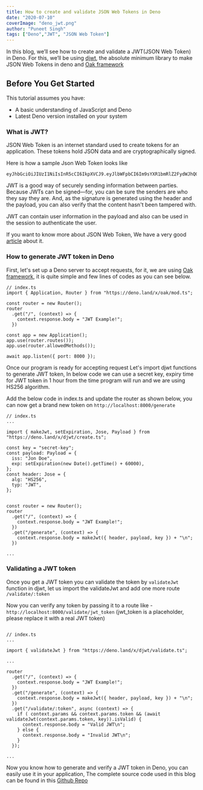 ```yaml
---
title: How to create and validate JSON Web Tokens in Deno
date: "2020-07-10"
coverImage: "deno_jwt.png"
author: "Puneet Singh"
tags: ["Deno","JWT", "JSON Web Token"]
---
```


In this blog, we’ll see how to create and validate a JWT(JSON Web Token) in Deno. For this, we’ll be using [djwt](https://github.com/timonson/djwt), the absolute minimum library to make JSON Web Tokens in deno and [Oak framework](https://deno.land/x/oak)

## Before You Get Started
This tutorial assumes you have:

*   A basic understanding of JavaScript and Deno
*   Latest Deno version installed on your system

### What is JWT?

JSON Web Token is an internet standard used to create tokens for an application. These tokens hold JSON data and are cryptographically signed. 

Here is how a sample Json Web Token looks like

```
eyJhbGciOiJIUzI1NiIsInR5cCI6IkpXVCJ9.eyJlbWFpbCI6Im9sYXR1bmRlZ2FydWJhQGdtYWlsLmNvbSIsIm
```
JWT is a good way of securely sending information between parties. Because JWTs can be signed—for, you can be sure the senders are who they say they are. And, as the signature is generated using the header and the payload, you can also verify that the content hasn't been tampered with.

JWT can contain user information in the payload and also can be used in the session to authenticate the user. 

If you want to know more about JSON Web Token, We have a very good [article](https://www.loginradius.com/engineering/blog/jwt/) about it.

### How to generate JWT token in Deno

First, let's set up a Deno server to accept requests, for it, we are using [Oak framework](https://deno.land/x/oak), it is quite simple and few lines of codes as you can see below.


```TS
// index.ts
import { Application, Router } from "https://deno.land/x/oak/mod.ts";

const router = new Router();
router
  .get("/", (context) => {
    context.response.body = "JWT Example!";
  })

const app = new Application();
app.use(router.routes());
app.use(router.allowedMethods());

await app.listen({ port: 8000 });
```

Once our program is ready for accepting request Let's import djwt functions to generate JWT token, In below code we can use a secret key, expiry time for JWT token in 1 hour from the time program will run and we are using HS256 algorithm.

Add the below code in index.ts and update the router as shown below, you can now get a brand new token on `http://localhost:8000/generate`

```TS
// index.ts
...

import { makeJwt, setExpiration, Jose, Payload } from "https://deno.land/x/djwt/create.ts";

const key = "secret-key";
const payload: Payload = {
  iss: "Jon Doe",
  exp: setExpiration(new Date().getTime() + 60000),
};
const header: Jose = {
  alg: "HS256",
  typ: "JWT",
};


const router = new Router();
router
  .get("/", (context) => {
    context.response.body = "JWT Example!";
  })
  .get("/generate", (context) => {
    context.response.body = makeJwt({ header, payload, key }) + "\n";
  })

...
```


### Validating a JWT token
Once you get a JWT token you can validate the token by `validateJwt` function in djwt, let us import the validateJwt and add one more route `/validate/:token`

Now you can verify any token by passing it to a route like - `http://localhost:8000/validate/jwt_token` (jwt_token is a placeholder, please replace it with a real JWT token)
```TS

// index.ts
...

import { validateJwt } from "https://deno.land/x/djwt/validate.ts";

...

router
  .get("/", (context) => {
    context.response.body = "JWT Example!";
  })
  .get("/generate", (context) => {
    context.response.body = makeJwt({ header, payload, key }) + "\n";
  })
  .get("/validate/:token", async (context) => {
    if ( context.params && context.params.token && (await validateJwt(context.params.token, key)).isValid) {
      context.response.body = "Valid JWT\n";
    } else {
      context.response.body = "Invalid JWT\n";
    }
  });

...

```

Now you know how to generate and verify a JWT token in Deno, you can easily use it in your application, The complete source code used in this blog can be found in this [Github Repo](https://github.com/LoginRadius/engineering-blog-samples/tree/master/Deno/JWTAuthentication)